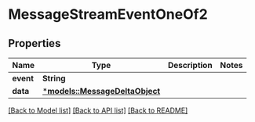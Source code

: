 # MessageStreamEventOneOf2

## Properties
Name | Type | Description | Notes
------------ | ------------- | ------------- | -------------
**event** | **String** |  | 
**data** | [***models::MessageDeltaObject**](MessageDeltaObject.md) |  | 

[[Back to Model list]](../README.md#documentation-for-models) [[Back to API list]](../README.md#documentation-for-api-endpoints) [[Back to README]](../README.md)


